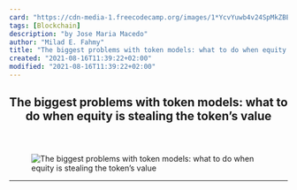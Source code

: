 ```yaml
---
card: "https://cdn-media-1.freecodecamp.org/images/1*YcvYuwb4v24SpMkZBEWpuQ.png"
tags: [Blockchain]
description: "by Jose Maria Macedo"
author: "Milad E. Fahmy"
title: "The biggest problems with token models: what to do when equity is stealing the token’s value"
created: "2021-08-16T11:39:22+02:00"
modified: "2021-08-16T11:39:22+02:00"
---
```

<div class="site-wrapper">
<main id="site-main" class="site-main outer">
<div class="inner">
<article class="post-full post tag-blockchain tag-token-economy tag-cryptocurrency tag-technology tag-investing ">
<header class="post-full-header">
<h1 class="post-full-title">The biggest problems with token models: what to do when equity is stealing the token’s value</h1>
</header>
<figure class="post-full-image">
<picture>
<source media="(max-width: 700px)" sizes="1px" srcset="data:image/gif;base64,R0lGODlhAQABAIAAAAAAAP///yH5BAEAAAAALAAAAAABAAEAAAIBRAA7 1w">
<source media="(min-width: 701px)" sizes="(max-width: 800px) 400px,
(max-width: 1170px) 700px,
1400px" srcset="https://cdn-media-1.freecodecamp.org/images/1*YcvYuwb4v24SpMkZBEWpuQ.png 300w,
https://cdn-media-1.freecodecamp.org/images/1*YcvYuwb4v24SpMkZBEWpuQ.png 600w,
https://cdn-media-1.freecodecamp.org/images/1*YcvYuwb4v24SpMkZBEWpuQ.png 1000w,
https://cdn-media-1.freecodecamp.org/images/1*YcvYuwb4v24SpMkZBEWpuQ.png 2000w">
<img onerror="this.style.display='none'" src="https://cdn-media-1.freecodecamp.org/images/1*YcvYuwb4v24SpMkZBEWpuQ.png" alt="The biggest problems with token models: what to do when equity is stealing the token’s value">
</picture>
</figure>
<section class="post-full-content">
<div class="post-content medium-migrated-article">
</div>
<hr>
</section>
</article>
</div>
</main>
</div>
<!-- Google Tag Manager (noscript) -->
<!-- End Google Tag Manager (noscript) -->
